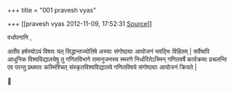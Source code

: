 +++
title = "001 pravesh vyas"

+++
[[pravesh vyas	2012-11-09, 17:52:31 [Source](https://groups.google.com/g/bvparishat/c/7Fvxw_yDZBw)]]



वर्धापनानि ,

अतीव हर्षस्योऽयं विषयः यत् सिद्धान्तज्योतिषे अस्याः संगोष्ठ्याः आयोजनं भवद्भिः विहितम् \| सर्वेष्वपि आधुनिक विश्वविद्यालयेषु तु गणितविभागे रामानुजनस्य स्मरणे निर्धारितेऽस्मिन् गणितवर्षे कार्यक्रमाः प्रचलन्ति एव परन्तु प्रथमतः कस्मिंश्चित् संस्कृतविश्वविद्यालये गणितविषये संगोष्ठ्याः आयोजनं क्रियते \|



